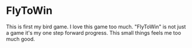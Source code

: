 # FlyToWin
This is first my bird game. I love this game too much. "FlyToWin" is not just a game it's my one step forward progress. This small things feels me too much good. 
